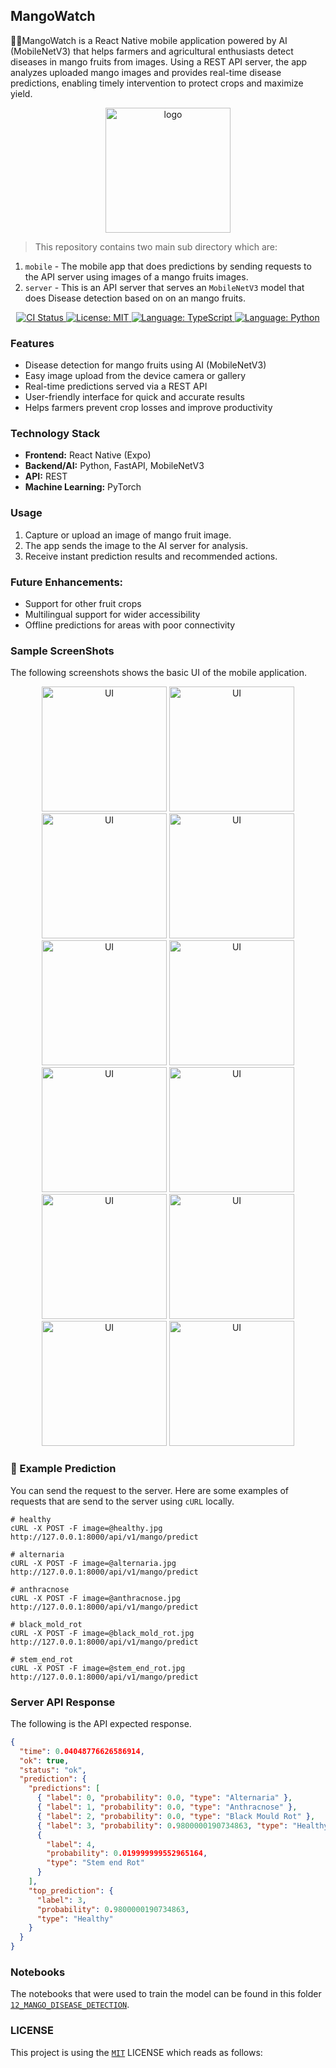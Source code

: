 ## MangoWatch

🥭🥭MangoWatch is a React Native mobile application powered by AI (MobileNetV3) that helps farmers and agricultural enthusiasts detect diseases in mango fruits from images. Using a REST API server, the app analyzes uploaded mango images and provides real-time disease predictions, enabling timely intervention to protect crops and maximize yield.

<p align="center"><img src="/images/adaptive-icon.png" alt="logo" width="200"/></p>

> This repository contains two main sub directory which are:

1. `mobile` - The mobile app that does predictions by sending requests to the API server using images of a mango fruits images.
2. `server` - This is an API server that serves an `MobileNetV3` model that does Disease detection based on on an mango fruits.

<p align="center">
  <a href="https://github.com/crispengari/MangoWatch/actions/workflows/ci.yml">
    <img src="https://github.com/crispengari/MangoWatch/actions/workflows/ci.yml/badge.svg" alt="CI Status">
  </a>
   <a href="https://github.com/crispengari/MangoWatch/blob/main/LICENSE">
    <img src="https://img.shields.io/badge/license-MIT-green.svg" alt="License: MIT">
  </a>
  <a href="https://typescriptlang.org/">
    <img src="https://img.shields.io/badge/language-typescript-blue.svg" alt="Language: TypeScript">
  </a>
  <a href="https://www.python.org/">
    <img src="https://img.shields.io/badge/language-python-blue.svg" alt="Language: Python">
  </a>
</p>

### Features

- Disease detection for mango fruits using AI (MobileNetV3)
- Easy image upload from the device camera or gallery
- Real-time predictions served via a REST API
- User-friendly interface for quick and accurate results
- Helps farmers prevent crop losses and improve productivity

### Technology Stack

- **Frontend:** React Native (Expo)
- **Backend/AI:** Python, FastAPI, MobileNetV3
- **API:** REST
- **Machine Learning:** PyTorch

### Usage

1. Capture or upload an image of mango fruit image.
2. The app sends the image to the AI server for analysis.
3. Receive instant prediction results and recommended actions.

### Future Enhancements:

- Support for other fruit crops
- Multilingual support for wider accessibility
- Offline predictions for areas with poor connectivity

### Sample ScreenShots

The following screenshots shows the basic UI of the mobile application.

<p align="center">
  <img src="/images/0.jpeg" alt="UI" width="200"/>
  <img src="/images/1.jpeg" alt="UI" width="200"/>
  <img src="/images/2.jpeg" alt="UI" width="200"/>
  <img src="/images/3.jpeg" alt="UI" width="200"/>
  <img src="/images/4.jpeg" alt="UI" width="200"/>
  <img src="/images/5.jpeg" alt="UI" width="200"/>
  <img src="/images/6.jpeg" alt="UI" width="200"/>
  <img src="/images/7.jpeg" alt="UI" width="200"/>
  <img src="/images/8.jpeg" alt="UI" width="200"/>
  <img src="/images/9.jpeg" alt="UI" width="200"/>
  <img src="/images/10.jpeg" alt="UI" width="200"/>
  <img src="/images/11.jpeg" alt="UI" width="200"/>
</p>

### 📸 Example Prediction

You can send the request to the server. Here are some examples of requests that are send to the server using `cURL` locally.

```shell
# healthy
cURL -X POST -F image=@healthy.jpg http://127.0.0.1:8000/api/v1/mango/predict

# alternaria
cURL -X POST -F image=@alternaria.jpg http://127.0.0.1:8000/api/v1/mango/predict

# anthracnose
cURL -X POST -F image=@anthracnose.jpg http://127.0.0.1:8000/api/v1/mango/predict

# black_mold_rot
cURL -X POST -F image=@black_mold_rot.jpg http://127.0.0.1:8000/api/v1/mango/predict

# stem_end_rot
cURL -X POST -F image=@stem_end_rot.jpg http://127.0.0.1:8000/api/v1/mango/predict

```

### Server API Response

The following is the API expected response.

```json
{
  "time": 0.04048776626586914,
  "ok": true,
  "status": "ok",
  "prediction": {
    "predictions": [
      { "label": 0, "probability": 0.0, "type": "Alternaria" },
      { "label": 1, "probability": 0.0, "type": "Anthracnose" },
      { "label": 2, "probability": 0.0, "type": "Black Mould Rot" },
      { "label": 3, "probability": 0.9800000190734863, "type": "Healthy" },
      {
        "label": 4,
        "probability": 0.019999999552965164,
        "type": "Stem end Rot"
      }
    ],
    "top_prediction": {
      "label": 3,
      "probability": 0.9800000190734863,
      "type": "Healthy"
    }
  }
}
```

### Notebooks

The notebooks that were used to train the model can be found in this folder [`12_MANGO_DISEASE_DETECTION`](https://github.com/CrispenGari/cv-torch/blob/main/12_MANGO_DISEASE_DETECTION/00_mobilenetv3.ipynb).

### LICENSE

This project is using the [`MIT`](/LICENSE) LICENSE which reads as follows:
